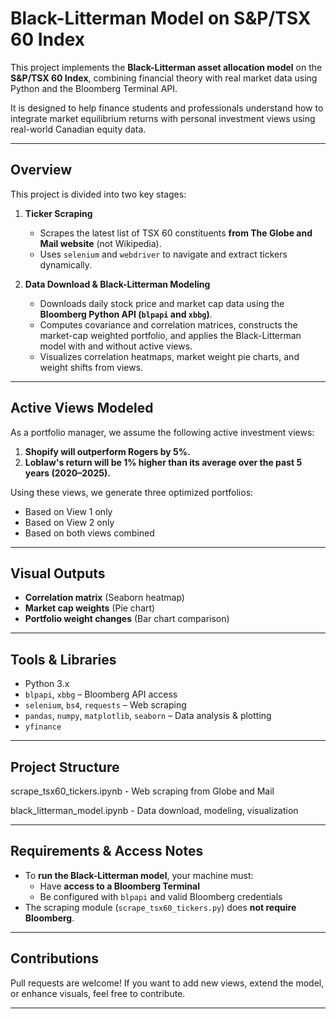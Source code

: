 # Black-Litterman Model on S&P/TSX 60 Index

This project implements the **Black-Litterman asset allocation model** on the **S&P/TSX 60 Index**, combining financial theory with real market data using Python and the Bloomberg Terminal API.

It is designed to help finance students and professionals understand how to integrate market equilibrium returns with personal investment views using real-world Canadian equity data.

---

## Overview

This project is divided into two key stages:

1. **Ticker Scraping**  
   - Scrapes the latest list of TSX 60 constituents **from The Globe and Mail website** (not Wikipedia).
   - Uses `selenium` and `webdriver` to navigate and extract tickers dynamically.

2. **Data Download & Black-Litterman Modeling**  
   - Downloads daily stock price and market cap data using the **Bloomberg Python API (`blpapi` and `xbbg`)**.
   - Computes covariance and correlation matrices, constructs the market-cap weighted portfolio, and applies the Black-Litterman model with and without active views.
   - Visualizes correlation heatmaps, market weight pie charts, and weight shifts from views.

---

## Active Views Modeled

As a portfolio manager, we assume the following active investment views:

1. **Shopify will outperform Rogers by 5%.**  
2. **Loblaw's return will be 1% higher than its average over the past 5 years (2020–2025).**

Using these views, we generate three optimized portfolios:
- Based on View 1 only
- Based on View 2 only
- Based on both views combined

---

## Visual Outputs

- **Correlation matrix** (Seaborn heatmap)
- **Market cap weights** (Pie chart)
- **Portfolio weight changes** (Bar chart comparison)

---

## Tools & Libraries

- Python 3.x
- `blpapi`, `xbbg` – Bloomberg API access
- `selenium`, `bs4`, `requests` – Web scraping
- `pandas`, `numpy`, `matplotlib`, `seaborn` – Data analysis & plotting
- `yfinance` 

---

## Project Structure
scrape_tsx60_tickers.ipynb - Web scraping from Globe and Mail

black_litterman_model.ipynb - Data download, modeling, visualization

---

## Requirements & Access Notes

- To **run the Black-Litterman model**, your machine must:
  - Have **access to a Bloomberg Terminal**
  - Be configured with `blpapi` and valid Bloomberg credentials
- The scraping module (`scrape_tsx60_tickers.py`) does **not require Bloomberg**.

---

## Contributions

Pull requests are welcome! If you want to add new views, extend the model, or enhance visuals, feel free to contribute.

---
